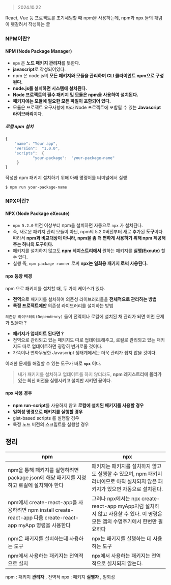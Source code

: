 > 2024.10.22

React, Vue 등 프로젝트를 초기세팅할 때 npm을 사용하는데, npm과 npx 둘의 개념이 헷갈려서 작성하는 글

### NPM이란?
#### NPM (Node Package Manager)
- `npm` 은 **노드 패키지 관리자**를 뜻한다.
- **javascript**로 작성되어있다.
- npm 은 node.js의 **모든 패키지와 모듈을 관리하며 CLI 클라이언트 npm으로 구성된다.**
- **node.js를 설치하면 시스템에 설치된다.**
- **Node 프로젝트의 필수 패키지 및 모듈은 npm을 사용하여 설치된다.**
- **패키지에는 모듈에 필요한 모든 파일이 포함되어 있다.**
- 모듈은 프로젝트 요구사항에 따라 Node 프로젝트에 포함될 수 있는 **Javascript 라이브러리**이다.

##### 로컬 npm 설치
```js
{
    "name": "Your app",
    "version":  "1.0.0",
    "scripts":  {
            "your-package":  "your-package-name"
     }
}
```
작성한 npm 패키지 설치하기 위해 아래 명령어를 터미널에서 실행
```
$ npm run your-package-name
```

### NPX이란?
#### NPX (Node Package eXecute)
- `npm 5.2.0` 버전 이상부터 npm을 설치하면 자동으로 `npx` 가 설치된다.
- 즉, 새로운 패키지 관리 모듈이 아닌, npm의 5.2.0버전부터 새로 추가된 **도구**이다. 따라서 **npm과 비교대상이 아니라, npm을 좀 더 편하게 사용하기 위해 npm 제공해주는 하나의 도구이다.**
- 패키지를 설치하지 않고도 **npm 레지스트리에서** 원하는 패키지를 **실행(Excute)** 할 수 있다.
- 실행 즉, `npm package runner` 로써 **npx는 일회용 패키지 로써 사용된다.**

#### npx 등장  배경
npm 으로 패키지를 설치할 때, 두 가지 케이스가 있다.
- **전역**으로 패키지를 설치하여 의존성 라이브러리들을 **전체적으로 관리하는 방법**
- **특정 프로젝트에만** 의존성 라이브러리를 설치하는 방법

`의존성 라이브러리(Dependency)` 들이 전역이나 로컬에 설치된 채 관리가 되면 어떤 문제가 있을까 ?
- **패키지가 업데이트 된다면 ?**
- 전역으로 관리되고 있는 패키지도 따로 업데이트해주고, 로컬로 관리되고 있는 패키지도 따로 업데이트하면 굉장히 번거로울 것이다.
- 가뜩이나 변화무쌍한 Javascript 생태계에서는 더욱 관리가 쉽지 않을 것이다.

이러한 문제를 해결할 수 있는 도구가 바로 **`npx`** 이다.

> 내가 패키지를 설치하고 업데이트를 하지 않더라도, **npm 레지스트리에 올라가 있는 최신 버전을 실행시키고 설치만 시키면 끝이다.**

#### npx 사용 경우
- **npm run-script**를 사용하지 않고 **로컬에 설치된 패키지를 사용할 경우**
- **일회성 명령으로 패키지를 실행할 경우**
- gist-based scripts 를 실행할 경우
- 특정 노드 버전의 스크립트를 실행할 경우

## 정리
| npm                                                                                           | npx                                                                                   |
| --------------------------------------------------------------------------------------------- | ------------------------------------------------------------------------------------- |
| npm을 통해 패키지를 실행하려면 package.json에 해당 패키지를 지정하고 로컬에 설치해야 한다                                     | 패키지는 패키지를 설치하지 않고도 실행할 수 있으며, npm 패키지 러너이므로 아직 설치되지 않은 패키지가 있으면 자동으로 설치된다.            |
| npm에서 create-react-app을 사용하려면 npm install create-react-app 다음 create-react-app myApp 명령을 사용한다 | 그러나 npx에서는 npx create-react-app myApp처럼 설치하지 않고 사용할 수 있다. 이 명령은 모든 앱의 수명주기에서 한번만 필요하다 |
| npm은 패키지를 설치하는데 사용하는 도구                                                                       | npx는 패키지를 실행하는 데 사용하는 도구                                                              |
| npm에서 사용하는 패키지는 전역적으로 설치                                                                      | npx에서 사용하는 패키지는 전역적으로 설치되지 않는다.                                                       |
npm :  패키지 **관리자** , 전역적
npx : 패키지 **실행자** , 일회성